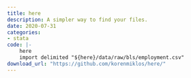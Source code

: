 ```yaml
---
title: here
description: A simpler way to find your files.
date: 2020-07-31
categories:
- stata
code: |-
    here
    import delimited "${here}/data/raw/bls/employment.csv"
download_url: "https://github.com/korenmiklos/here/"
---
```


